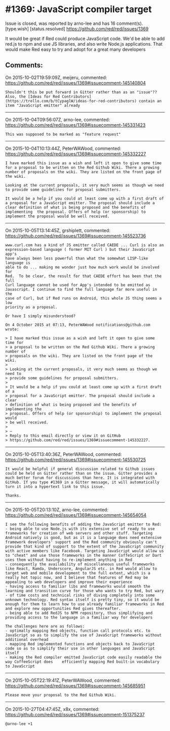 
#1369: JavaScript compiler target
================================================================================
Issue is closed, was reported by arno-lee and has 16 comment(s).
[type.wish] [status.resolved]
<https://github.com/red/red/issues/1369>

It would be great if Red could produce JavaScript code. We'd be able to add red.js to npm and use JS libraries, and also write Node.js applications. That would make Red easy to try and adopt for a great many developers



Comments:
--------------------------------------------------------------------------------

On 2015-10-02T19:59:09Z, meijeru, commented:
<https://github.com/red/red/issues/1369#issuecomment-145140804>

    Shouldn't this be put forward in Gitter rather than as an "issue"?? Also, the [Ideas for Red Contributors](https://trello.com/b/tCypaglW/ideas-for-red-contributors) contain an item "JavaScript emitter" already

--------------------------------------------------------------------------------

On 2015-10-04T09:56:07Z, arno-lee, commented:
<https://github.com/red/red/issues/1369#issuecomment-145331423>

    This was supposed to be marked as "feature request"

--------------------------------------------------------------------------------

On 2015-10-04T10:13:44Z, PeterWAWood, commented:
<https://github.com/red/red/issues/1369#issuecomment-145332227>

    I have marked this issue as a wish and left it open to give some time for a proposal to be written on the Red Github Wiki. There a growing number of proposals on the wiki. They are listed on the front page of the wiki.
    
    Looking at the current proposals, it very much seems as though we need to provide some guidelines for proposal submitters.
    
    It would be a help if you could at least come up with a first draft of a proposal for a JavaScript emitter. The proposal should include a clear definition of what is being proposed and the benefits of implementing  the proposal. Offers of help (or sponsorship) to implement the proposal would be well received.

--------------------------------------------------------------------------------

On 2015-10-05T13:14:45Z, grshiplett, commented:
<https://github.com/red/red/issues/1369#issuecomment-145523736>

    www.curl.com has a kind of JS emitter called CAEDE ... Curl is also an
    expression-based language ( former MIT Curl ) but their JavaScript app's
    have always been less powerful than what the somewhat LISP-like language is
    able to do ... making me wonder just how much work would be involved for
    Red.  To be clear, the result for that CAEDE effort has been that the full
    Curl language cannot be used for App's intended to be emitted as
    Javascript. I continue to find the full language far more useful in the
    case of Curl, but if Red runs on Android, this whole JS thing seems a low
    priority as a proposal.
    
    Or have I simply misunderstood?
    
    On 4 October 2015 at 07:13, PeterWAWood notifications@github.com wrote:
    
    > I have marked this issue as a wish and left it open to give some time for
    > a proposal to be written on the Red Github Wiki. There a growing number of
    > proposals on the wiki. They are listed on the front page of the wiki.
    > 
    > Looking at the current proposals, it very much seems as though we need to
    > provide some guidelines for proposal submitters.
    > 
    > It would be a help if you could at least come up with a first draft of a
    > proposal for a JavaScript emitter. The proposal should include a clear
    > definition of what is being proposed and the benefits of implementing the
    > proposal. Offers of help (or sponsorship) to implement the proposal would
    > be well received.
    > 
    > —
    > Reply to this email directly or view it on GitHub
    > https://github.com/red/red/issues/1369#issuecomment-145332227.

--------------------------------------------------------------------------------

On 2015-10-05T13:40:36Z, PeterWAWood, commented:
<https://github.com/red/red/issues/1369#issuecomment-145530725>

    It would be helpful if general discussion related to Github issues could be held on Gitter rather than on the issue. Gitter provides a much better forum for discussions than here. It is integrated with GitHub. If you type #1369 in a Gitter message, it will automatically turn it into a hypertext link to this issue.
    
    Thanks.

--------------------------------------------------------------------------------

On 2015-10-05T20:13:10Z, arno-lee, commented:
<https://github.com/red/red/issues/1369#issuecomment-145654054>

    I see the following benefits of adding the JavaScript emitter to Red:
    - being able to use Node.js with its extensive set of ready to use frameworks for creation of web servers and other stuff. Targeting Android natively is good, but as it is a language does need extensive framework developers' support and the Red community obviously can't provide that kind of support to the extent of the JavaScript community with active members like Facebook. Targeting JavaScript would allow us to "cheat" and use those frameworks in the manner CoffeScript or Dart uses them without having to re-implement anything in Red
    - consequently the availability of miscellaneous useful frameworks like React, Ramda, Underscore, AngularJS etc. in Red would allow to target web and mobile development to the full extent, which is a really hot topic now, and I believe that features of Red may be appealing to web developers and improve their experience
    - having access to familiar libs and frameworks would smooth the learning and transition curve for those who wants to try Red, but wary
    - of time costs and technical risks of diving completely into some unknown technology. Red syntax itself is pretty tiny, so it would be enough for them to learn how to use already familiar frameworks in Red and explore new opportunities Red gives thereafter.
    - being able to add RedJS to NPM repository, thus simplifying and providing access to the language in a familiar way for developers
    
    The challenges here are as follows:
    - optimally mapping Red objects, function call protocols etc. to JavaScript so as to simplify the use of JavaScript frameworks without additional overhead
    - mapping Red implemented functions and objects back to JavaScript code so as to simplify their use in other languages and JavaScript itself
    - making the Red compiler emitted JavaScript code easily readable the way CoffeeScript does    efficiently mapping Red built-in vocabulary to JavaScript

--------------------------------------------------------------------------------

On 2015-10-05T22:19:41Z, PeterWAWood, commented:
<https://github.com/red/red/issues/1369#issuecomment-145685951>

    Please move your proposal to the Red Github Wiki.

--------------------------------------------------------------------------------

On 2015-10-27T04:47:45Z, x8x, commented:
<https://github.com/red/red/issues/1369#issuecomment-151375237>

    @arno-lee +1

